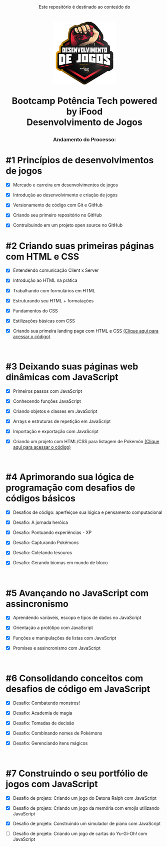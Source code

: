 <div align="center">
Este repositório é destinado ao conteúdo do 



<h1><img height="200vh" src="imagens/logo.png">

Bootcamp Potência Tech powered by iFood <br/> Desenvolvimento de Jogos</h1>

<h3> Andamento do Processo:</h3>


</div>

# #1 Princípios de desenvolvimentos de jogos

  - [x] Mercado e carreira em desenvolvimentos de jogos

  - [x] Introdução ao desenvolvimento e criação de jogos

  - [x] Versionamento de código com Git e GitHub

  - [x] Criando seu primeiro repositório no GitHub

  - [x] Contruibuindo em um projeto open source no GitHub


# #2 Criando suas primeiras páginas com HTML e CSS

  - [x] Entendendo comunicação Client x Server

  - [x] Introdução ao HTML na prática

  - [x] Trabalhando com formulários em HTML

  - [x] Estruturando seu HTML + formatações

  - [x] Fundamentos do CSS

  - [x] Estilizações básicas com CSS
  
  - [x] Criando sua primeira landing page com HTML e CSS [(Clique aqui para acessar o código)](https://github.com/amandaiscoding/bootcamp-potencia-tech-powered-by-ifood/tree/main/landing-page)

  <br/>
 

# #3 Deixando suas páginas web dinâmicas com JavaScript

  - [x] Primeiros passos com JavaScript

  - [x] Conhecendo funções JavaScript

  - [x] Criando objetos e classes em JavaScript

  - [x] Arrays e estruturas de repetição em JavaScript

  - [x] Importação e exportação com JavaScript

  - [x] Criando um projeto com HTML/CSS para listagem de Pokemón [(Clique aqui para acessar o código)](https://github.com/amandaiscoding/bootcamp-potencia-tech-powered-by-ifood/tree/main/listagem-pokemons)

  <br/>

# #4 Aprimorando sua lógica de programação com desafios de códigos básicos

  - [x] Desafios de código: aperfeiçoe sua lógica e pensamento computacional

  - [x] Desafio: A jornada heróica

  - [x] Desafio: Pontuando experiências - XP

  - [x] Desafio: Capturando Pokémons
  
  - [x] Desafio: Coletando tesouros

  - [x] Desafio: Gerando biomas em mundo de bloco

 <br/>

# #5 Avançando no JavaScript com assincronismo

  - [x] Aprendendo variáveis, escopo e tipos de dados no JavaScript

  - [x] Orientação a protótipo com JavaScript

  - [x] Funções e manipulações de listas com JavaScript

  - [x] Promises e assincronismo com JavaScript
  
 <br/>

# #6 Consolidando conceitos com desafios de código em JavaScript

  - [x] Desafio: Combatendo monstros!

  - [x] Desafio: Academia de magia

  - [x] Desafio: Tomadas de decisão

  - [x] Desafio: Combinando nomes de Pokémons

  - [x] Desafio: Gerenciando itens mágicos

 <br/>

# #7 Construindo o seu portfólio de jogos com JavaScript

  - [x] Desafio de projeto: Criando um jogo do Detona Ralph com JavaScript

  - [x] Desafio de projeto: Criando um jogo da memória com emojis utilizando JavaScript

  - [x] Desafio de projeto: Construindo um simulador de piano com JavaScript

  - [ ] Desafio de projeto: Criando um jogo de cartas do Yu-Gi-Oh! com JavaScript


 <br/>
